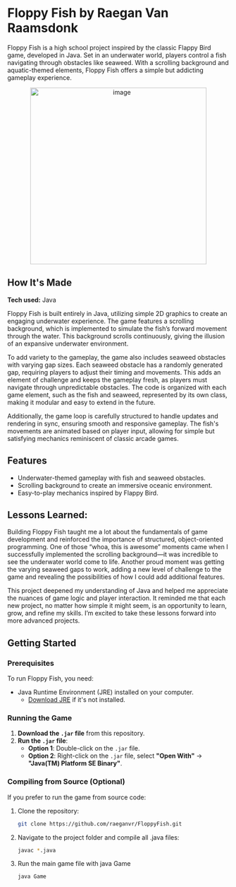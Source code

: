 # Floppy Fish by Raegan Van Raamsdonk

Floppy Fish is a high school project inspired by the classic Flappy Bird game, developed in Java. Set in an underwater world, players control a fish navigating through obstacles like seaweed. With a scrolling background and aquatic-themed elements, Floppy Fish offers a simple but addicting gameplay experience.

<div align="center">
    <img width="400" alt="image" src="https://github.com/user-attachments/assets/8db1ec52-1c98-438b-86d5-278b5a621af8">
</div>

## How It's Made
**Tech used:** Java

Floppy Fish is built entirely in Java, utilizing simple 2D graphics to create an engaging underwater experience. The game features a scrolling background, which is implemented to simulate the fish’s forward movement through the water. This background scrolls continuously, giving the illusion of an expansive underwater environment.

To add variety to the gameplay, the game also includes seaweed obstacles with varying gap sizes. Each seaweed obstacle has a randomly generated gap, requiring players to adjust their timing and movements. This adds an element of challenge and keeps the gameplay fresh, as players must navigate through unpredictable obstacles. The code is organized with each game element, such as the fish and seaweed, represented by its own class, making it modular and easy to extend in the future.

Additionally, the game loop is carefully structured to handle updates and rendering in sync, ensuring smooth and responsive gameplay. The fish's movements are animated based on player input, allowing for simple but satisfying mechanics reminiscent of classic arcade games.

## Features
- Underwater-themed gameplay with fish and seaweed obstacles.
- Scrolling background to create an immersive oceanic environment.
- Easy-to-play mechanics inspired by Flappy Bird.

## Lessons Learned:

Building Floppy Fish taught me a lot about the fundamentals of game development and reinforced the importance of structured, object-oriented programming. One of those “whoa, this is awesome” moments came when I successfully implemented the scrolling background—it was incredible to see the underwater world come to life. Another proud moment was getting the varying seaweed gaps to work, adding a new level of challenge to the game and revealing the possibilities of how I could add additional features. 

This project deepened my understanding of Java and helped me appreciate the nuances of game logic and player interaction. It reminded me that each new project, no matter how simple it might seem, is an opportunity to learn, grow, and refine my skills. I’m excited to take these lessons forward into more advanced projects.

## Getting Started

### Prerequisites
To run Floppy Fish, you need:
- Java Runtime Environment (JRE) installed on your computer.
  - [Download JRE](https://www.oracle.com/java/technologies/javase-jre8-downloads.html) if it's not installed.

### Running the Game

1. **Download the `.jar` file** from this repository.
2. **Run the `.jar` file**:
   - **Option 1**: Double-click on the `.jar` file.
   - **Option 2**: Right-click on the `.jar` file, select **"Open With"** -> **"Java(TM) Platform SE Binary"**.

### Compiling from Source (Optional)
If you prefer to run the game from source code:
1. Clone the repository:
   ```bash
   git clone https://github.com/raeganvr/FloppyFish.git
2. Navigate to the project folder and compile all .java files:
    ```bash
    javac *.java
4. Run the main game file with java Game
    ```bash
    java Game
